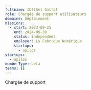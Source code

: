 ```yaml
---
fullname: Ibtihel Galfat
role: Chargée de support utilisateurs
domaine: Déploiement
missions:
  - start: 2023-09-25
    end: 2024-09-30
    status: independent
    employer: La Fabrique Numérique
    startups:
      - apilos
startups:
  - apilos
memberType: beta
teams: []
---
```

Chargée de support